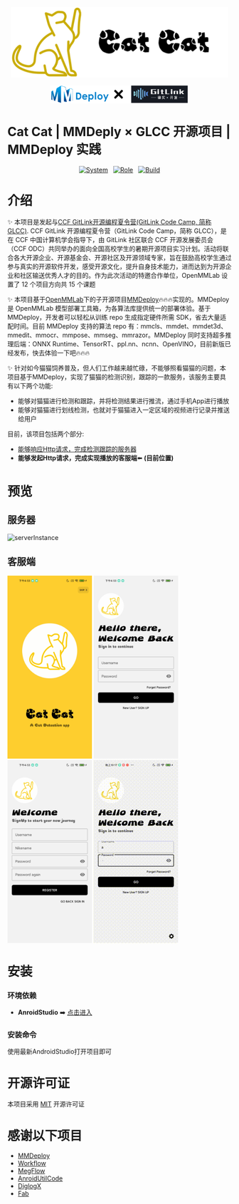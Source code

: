 <div>&nbsp;</div>
<div align="center">

<div>
<img src="./asserts/logoWithText.png" width = "488" height = "159" alt="logo-catcat" align=center />
</div>
<div>&nbsp;</div>
<div>
<img src="./asserts/gitlink&&mmdeploy.png" width="" height = "40" alt="logo-mmdeply&&gitlink" align=center/>
</div>
</div>

# Cat Cat | MMDeply $\times$ GLCC 开源项目 | MMDeploy 实践

<p align="center">
    <a href='https://github.com/DDGRCF/GLCC_Server'><img src='https://img.shields.io/badge/system-linux-blue' alt="System"></a>  
    &nbsp;
    <a href='https://github.com/DDGRCF/GLCC_Server'><img src='https://img.shields.io/badge/role-client-green' alt="Role"></a>
    &nbsp;
    <a href='https://github.com/DDGRCF/GLCC_Server'><img src='https://img.shields.io/badge/build-test-red' alt="Build"></a>  
</p>

# 介绍

✨ 本项目是发起与[CCF GitLink开源编程夏令营(GitLink Code Camp, 简称GLCC)](https://www.gitlink.org.cn/). CCF GitLink 开源编程夏令营（GitLink Code Camp，简称 GLCC），是在 CCF 中国计算机学会指导下，由 GitLink 社区联合 CCF 开源发展委员会（CCF ODC）共同举办的面向全国高校学生的暑期开源项目实习计划。活动将联合各大开源企业、开源基金会、开源社区及开源领域专家，旨在鼓励高校学生通过参与真实的开源软件开发，感受开源文化，提升自身技术能力，进而达到为开源企业和社区输送优秀人才的目的。作为此次活动的特邀合作单位，OpenMMLab 设置了 12 个项目方向共 15 个课题

✨ 本项目基于[OpenMMLab](https://github.com/open-mmlab)下的子开源项目[MMDeploy](https://github.com/open-mmlab/mmdeploy)🔥🔥🔥实现的。MMDeploy 是 OpenMMLab 模型部署工具箱，为各算法库提供统一的部署体验。基于 MMDeploy，开发者可以轻松从训练 repo 生成指定硬件所需 SDK，省去大量适配时间。目前 MMDeploy 支持的算法 repo 有：mmcls、mmdet、mmdet3d、mmedit、mmocr、mmpose、mmseg、mmrazor。MMDeploy 同时支持超多推理后端：ONNX Runtime、TensorRT、ppl.nn、ncnn、OpenVINO，目前新版已经发布，快去体验一下吧🔥🔥🔥

✨ 针对如今猫猫饲养普及，但人们工作越来越忙碌，不能够照看猫猫的问题，本项目基于MMDeploy，实现了猫猫的检测识别，跟踪的一款服务，该服务主要具有以下两个功能:
* 能够对猫猫进行检测和跟踪，并将检测结果进行推流，通过手机App进行播放
* 能够对猫猫进行划线检测，也就对于猫猫进入一定区域的视频进行记录并推送给用户

目前，该项目包括两个部分:

* [能够响应Http请求，完成检测跟踪的服务器](https://github.com/DDGRCF/GLCC_Server)
* **能够发起Http请求，完成实现播放的客服端**⬅️ **(目前位置)**


# 预览


## 服务器

![serverInstance](/asserts/serverInstance.gif)

## 客服端
<img src="./asserts/clientInstanceSplash.jpg" width="190" height = "411" alt="server-Instance"/>  <img src="./asserts/clientInstanceLogin.jpg" width="190" height = "411" alt="server-Instance"/>  <img src="./asserts/clientInstanceRegister.jpg" width="190" height = "411" alt="server-Instance"/>  <img src="./asserts/clientInstance.gif" width="190" height = "411" alt="server-Instance"/>

# 安装
### 环境依赖
* **AnroidStudio** ➡️ [点击进入](https://developer.android.com/studio)
### 安装命令
使用最新AndroidStudio打开项目即可

# 开源许可证
本项目采用 [MIT](./LICENSE) 开源许可证

# 感谢以下项目
* [MMDeploy](https://github.com/open-mmlab/mmdeploy.git)
* [Workflow](https://github.com/sogou/workflow/blob/master)
* [MegFlow](https://github.com/MegEngine/MegFlow)
* [AnroidUtilCode](https://github.com/Blankj/AndroidUtilCode)
* [DiglogX](https://github.com/kongzue/DialogX)
* [Fab](https://github.com/Clans/FloatingActionButton)
